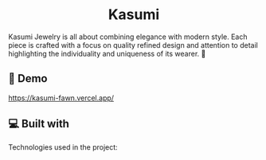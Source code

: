 <h1 align="center" id="title">Kasumi</h1>

<p id="description">Kasumi Jewelry is all about combining elegance with modern style. Each piece is crafted with a focus on quality refined design and attention to detail highlighting the individuality and uniqueness of its wearer. 🪼</p>

<h2>🚀 Demo</h2>

https://kasumi-fawn.vercel.app/

  
  
<h2>💻 Built with</h2>

Technologies used in the project:
